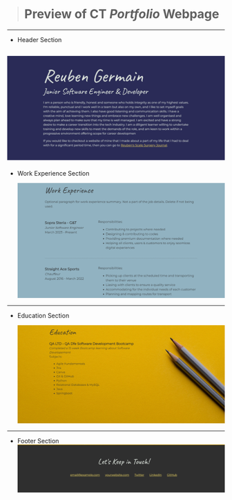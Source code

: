 > # Preview of CT *Portfolio* Webpage

---

- Header Section

![Header](images/screenshots/header_ss.png)
---


- Work Experience Section
  
  ![Work Experience Section](images/screenshots/work_ex_ss.png)
---

- Education Section
  
  ![Education Section](images/screenshots/education_ss.png)
---

- Footer Section
  ![Footer Section](images/screenshots/footer_ss.png)